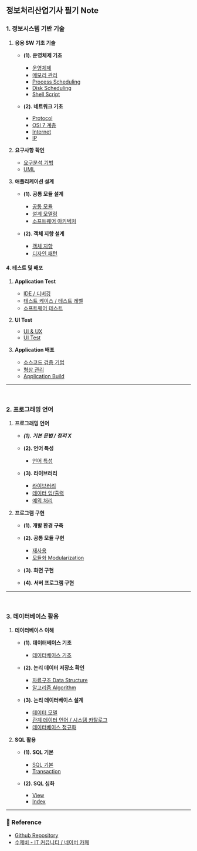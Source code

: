 ## 정보처리산업기사 필기 Note

### 1. 정보시스템 기반 기술

1. **응용 SW 기초 기술**
    - **(1). 운영체제 기초**
        - [운영체제](/Part1_CS/Title1_CS_Basic/Sub1_OS/1_운영체제.md)
        - [메모리 관리](/Part1_CS/Title1_CS_Basic/Sub1_OS/2_메모리_관리.md)
        - [Process Scheduling](/Part1_CS/Title1_CS_Basic/Sub1_OS/3_Process_Scheduling.md)
        - [Disk Scheduling](/Part1_CS/Title1_CS_Basic/Sub1_OS/4_Disk_Scheduling.md)
        - [Shell Script](/Part1_CS/Title1_CS_Basic/Sub1_OS/5_Shell%20Script.md)

    - **(2). 네트워크 기초**
        - [Protocol](/Part1_CS/Title1_CS_Basic/Sub2_Network/Protocol.md)
        - [OSI 7 계층](/Part1_CS/Title1_CS_Basic/Sub2_Network/OSI_7_Layer.md)
        - [Internet](/Part1_CS/Title1_CS_Basic/Sub2_Network/Internet.md)
        - [IP](/Part1_CS/Title1_CS_Basic/Sub2_Network/IP.md)


2. **요구사항 확인**
    - [요구분석 기법](/Part1_CS/Title2_Requirements_Check/Requirements_Analysis.md)
    - [UML](/Part1_CS/Title2_Requirements_Check/UML.md)

3. **애플리케이션 설계**
    - **(1). 공통 모듈 설계**
        - [공통 모듈](/Part1_CS/Title3_Application_Build/Sub1_Module/Modules.md)
        - [설계 모델링](/Part1_CS/Title3_Application_Build/Sub1_Module/Design_Modeling.md)
        - [소프트웨어 아키텍처](/Part1_CS/Title3_Application_Build/Sub1_Module/SW_Architecture.md)

    - **(2). 객체 지향 설계**
        - [객체 지향](/Part1_CS/Title3_Application_Build/Sub2_Object/Object_Oriented.md)
        - [디자인 패턴](/Part1_CS/Title3_Application_Build/Sub2_Object/Design_Pattern.md)

#### 4. 테스트 및 배포
1. **Application Test**
    - [IDE / 디버깅](/Part1_CS/Title4_Test_Deployment/Sub1_Application_Test/IDE_and_Debugging.md)
    - [테스트 케이스 / 테스트 레벨](/Part1_CS/Title4_Test_Deployment/Sub1_Application_Test/Test_Level.md)
    - [소프트웨어 테스트]()

2. **UI Test**
    - [UI & UX](/Part1_CS/Title4_Test_Deployment/Sub2_UI_Test/UI_UX.md)
    - [UI Test](/Part1_CS/Title4_Test_Deployment/Sub2_UI_Test/UI_Test.md)

3. **Application 배포**
    - [소스코드 검증 기법](/Part1_CS/Title4_Test_Deployment/Sub3_App_Deploy/Source_Code_Compile.md)
    - [형상 관리](/Part1_CS/Title4_Test_Deployment/Sub3_App_Deploy/Configuration_Management.md)
    - [Application Build](/Part1_CS/Title4_Test_Deployment/Sub3_App_Deploy/App_build.md)

<hr/><br/>

### 2. 프로그래밍 언어

1. **프로그래밍 언어**
    - ***(1). 기본 문법 / 정리 X***
    - **(2). 언어 특성**
        - [언어 특성](/Part2_Programming/Title1_Programming_Basic/Sub2_Languages/언어특성.md)

    - **(3). 라이브러리**
        - [라이브러리](/Part2_Programming/Title1_Programming_Basic/Sub3_Library/라이브러리.md)
        - [데이터 입/출력](/Part2_Programming/Title1_Programming_Basic/Sub3_Library/데이터_입출력.md)
        - [예외 처리](/Part2_Programming/Title1_Programming_Basic/Sub3_Library/Exception_Handling.md)

2. **프로그램 구현**
	- **(1). 개발 환경 구축**
	- **(2). 공통 모듈 구현**
		- [재사용](/Part2_Programming/Title2_Program_Implement/Sub2_Common_module/재사용_Reuse.md)
        - [모듈화 Modularization](/Part2_Programming/Title2_Program_Implement/Sub2_Common_module/Modularization.md)
        
	- **(3). 화면 구현**
	- **(4). 서버 프로그램 구현**

---
<br/>

### 3. 데이터베이스 활용

1. **데이터베이스 이해**
    - **(1). 데이터베이스 기초**
        - [데이터베이스 기초](/Part3_Database/Title1_Database_Basic/Database_basic.md)

    - **(2). 논리 데이터 저장소 확인**
        - [자료구조 Data Structure](/Part3_Database/Title1_Database_Basic/Data_Structure.md)
        - [알고리즘 Algorithm](/Part3_Database/Title1_Database_Basic/Algorithm.md)
    
    - **(3). 논리 데이터베이스 설계**
        - [데이터 모델](/Part3_Database/Title1_Database_Basic/Data_Model.md)
        - [관계 데이터 언어 / 시스템 카탈로그](/Part3_Database/Title1_Database_Basic/Relation_Data_Language.md)
        - [데이터베이스 정규화](/Part3_Database/Title1_Database_Basic/Database_Normalization.md)

2. **SQL 활용**
	 - **(1). SQL 기본**
		 - [SQL 기본](/Part3_Database/Title2_SQL/Sub1_SQL_Basic/SQL_Basic.md)
		 - [Transaction](/Part3_Database/Title2_SQL/Sub1_SQL_Basic/Transaction.md)
		 
	 - **(2). SQL 심화**
        - [View](/Part3_Database/Title2_SQL/Sub2_SQL_Deep/View.md)
        - [Index](/Part3_Database/Title2_SQL/Sub2_SQL_Deep/Index.md)

---

### 📔 Reference
- [Github Repository](https://github.com/Rayched/IEIP_Note)
- [수제비 - IT 커뮤니티 / 네이버 카페](https://cafe.naver.com/soojebi)
